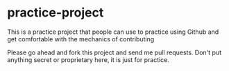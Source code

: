 # practice-project
This is a practice project that people can use to practice using Github and get comfortable with the mechanics of contributing

Please go ahead and fork this project and send me pull requests.  Don't put anything secret or proprietary here, it is just for practice.
